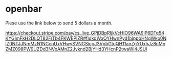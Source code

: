 # openbar

Plese use the link below to send 5 dollars a month. 

 
https://checkout.stripe.com/pay/cs_live_GPjDBpRIjkVcHIO96WA9jP6DTq54KYGImFkH2DLQT82FrTb4FKWEPlZR#fidkdWxOYHwnPyd1blppbHNgWko0NlZ0NTJJNmMzN1NCcnUxVHwySVNGSicpJ3VpbGtuQH11anZgYUxhJz8nMnZMZ098PW9UZDd3NVxAMnZ2Jyknd2BjYHd3YHcnP2twaWl4JSUl

